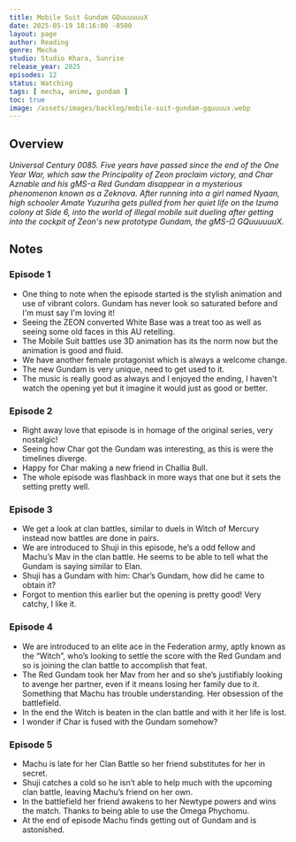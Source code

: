 ```yaml
---
title: Mobile Suit Gundam GQuuuuuuX
date: 2025-05-19 18:16:00 -0500
layout: page
author: Reading
genre: Mecha
studio: Studio Khara, Sunrise
release_year: 2025 
episodes: 12
status: Watching
tags: [ mecha, anime, gundam ]
toc: true
image: /assets/images/backlog/mobile-suit-gundam-gquuuux.webp
---
```


## Overview

*Universal Century 0085. Five years have passed since the end of the One Year War, which saw the Principality of Zeon proclaim victory, and Char Aznable and his gMS-α Red Gundam disappear in a mysterious phenomenon known as a Zeknova. After running into a girl named Nyaan, high schooler Amate Yuzuriha gets pulled from her quiet life on the Izuma colony at Side 6, into the world of illegal mobile suit dueling after getting into the cockpit of Zeon's new prototype Gundam, the gMS-Ω GQuuuuuuX.*

## Notes

### Episode 1

- One thing to note when the episode started is the stylish animation and use of vibrant colors. Gundam has never look so saturated before and I'm must say I'm loving it!
- Seeing the ZEON converted White Base was a treat too as well as seeing some old faces in this AU retelling. 
- The Mobile Suit battles use 3D animation has its the norm now but the animation is good and fluid. 
- We have another female protagonist which is always a welcome change. 
- The new Gundam is very unique, need to get used to it.
- The music is really good as always and I enjoyed the ending, I haven't watch the opening yet but it imagine it would just as good or better.

### Episode 2

- Right away love that episode is in homage of the original series, very nostalgic!
- Seeing how Char got the Gundam was interesting, as this is were the timelines diverge.
- Happy for Char making a new friend in Challia Bull.
- The whole episode was flashback in more ways that one but it sets the setting pretty well.

### Episode 3

- We get a look at clan battles, similar to duels in Witch of Mercury instead now battles are done in pairs.
- We are introduced to Shuji in this episode, he’s a odd fellow and Machu’s Mav in the clan battle. He seems to be able to tell what the Gundam is saying similar to Elan.
- Shuji has a Gundam with him: Char’s Gundam, how did he came to obtain it?
- Forgot to mention this earlier but the opening is pretty good! Very catchy, I like it.

### Episode 4

- We are introduced to an elite ace in the Federation army, aptly known as the “Witch”, who’s looking to settle the score with the Red Gundam and so is joining the clan battle to accomplish that feat.
- The Red Gundam took her Mav from her and so she’s justifiably looking to avenge her partner, even if it means losing her family due to it. Something that Machu has trouble understanding. Her obsession of the battlefield.
- In the end the Witch is beaten in the clan battle and with it her life is lost.
- I wonder if Char is fused with the Gundam somehow? 

### Episode 5

- Machu is late for her Clan Battle so her friend substitutes for her in secret. 
- Shuji catches a cold so he isn’t able to help much with the upcoming clan battle, leaving Machu’s friend on her own.
- In the battlefield her friend awakens to her Newtype powers and wins the match. Thanks to being able to use the Omega Phychomu.
- At the end of episode Machu finds getting out of Gundam and is astonished.
